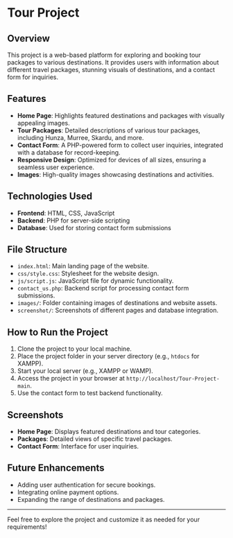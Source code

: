 # Tour Project

## Overview
This project is a web-based platform for exploring and booking tour packages to various destinations. It provides users with information about different travel packages, stunning visuals of destinations, and a contact form for inquiries.

## Features
- **Home Page**: Highlights featured destinations and packages with visually appealing images.
- **Tour Packages**: Detailed descriptions of various tour packages, including Hunza, Murree, Skardu, and more.
- **Contact Form**: A PHP-powered form to collect user inquiries, integrated with a database for record-keeping.
- **Responsive Design**: Optimized for devices of all sizes, ensuring a seamless user experience.
- **Images**: High-quality images showcasing destinations and activities.

## Technologies Used
- **Frontend**: HTML, CSS, JavaScript
- **Backend**: PHP for server-side scripting
- **Database**: Used for storing contact form submissions

## File Structure
- `index.html`: Main landing page of the website.
- `css/style.css`: Stylesheet for the website design.
- `js/script.js`: JavaScript file for dynamic functionality.
- `contact_us.php`: Backend script for processing contact form submissions.
- `images/`: Folder containing images of destinations and website assets.
- `screenshot/`: Screenshots of different pages and database integration.

## How to Run the Project
1. Clone the project to your local machine.
2. Place the project folder in your server directory (e.g., `htdocs` for XAMPP).
3. Start your local server (e.g., XAMPP or WAMP).
4. Access the project in your browser at `http://localhost/Tour-Project-main`.
5. Use the contact form to test backend functionality.

## Screenshots
- **Home Page**: Displays featured destinations and tour categories.
- **Packages**: Detailed views of specific travel packages.
- **Contact Form**: Interface for user inquiries.

## Future Enhancements
- Adding user authentication for secure bookings.
- Integrating online payment options.
- Expanding the range of destinations and packages.

---

Feel free to explore the project and customize it as needed for your requirements!
